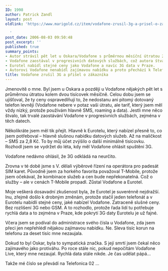 ```yaml
---
ID: 1998
author: Patrick Zandl
layout: post
oldlink: 'https://www.marigold.cz/item/vodafone-zrusil-3g-a-prisel-o-zakaznika

  '
post_date: 2006-08-03 09:50:48
post_excerpt: ''
published: true
summary_points:
- Autor strávil pět let u Oskara/Vodafone s průměrnou měsíční útratou 2000 Kč.
- Vodafone zaostával v progresivních datových službách, což autora štvalo.
- Eurotel nabídl stejné ceny jako Vodafone a navíc 3G data v Praze.
- Autorovi Vodafone nenabídl zajímavou nabídku a proto přechází k Telefonica 02.
title: Vodafone zrušil 3G a přišel o zákazníka
---
```


<p>Jmenovitě o mne. Byl jsem u Oskara a později u Vodafone nějakých pět let s průměrnou útratou kolem dvou tisícovek měsíčně. Celou dobu jsem se ujišťoval, že ty ceny ospravedlňují to, že nedostanu ani pitomý dotovaný telefon levněji (Vodafone nebere v potaz vaši útratu, ale tarif, který jsem měl vždy nízký, protože používám hlavně SMS, roaming a data). Jestli mne něco štvalo, tak trvalé zaostávání Vodafone v progresivních službách, zejména v těch datech.</p>

<p>Několikráte jsem měl tik přejít. Hlavně k Eurotelu, který nabízel přesně to, co jsem potřeboval – hlavně slušnou nabídku datových služeb. Až na maličkost – SMS za 2,8 Kč. To by můj účet zvýšilo o další minimálně tisícovku. Rozhodl jsem se vydržet do léta, kdy měl Vodafone ohlásit spuštění 3G. </p>

<p>Vodafone nedávno ohlásil, že 3G odkládá na neurčito. </p>

<p>Zrovna v té době jsme s V. dělali výběrové řízení na operátora pro padesát SIM karet. Původně jsem za horkého favorita považoval T-Mobile, protože jsem očekával, že kombinace služeb a cen bude nepřekonatelná. Což o služby – ale v cenách T-Mobile propadl. Zůstal Vodafone a Eurotel. </p>

<p>Moje veškerá dosavadní zkušenost byla, že Eurotel je suverénně nejdražší. Inu, zřejmě došlo k drobným změnám, protože stačil jeden telefonát a v Eurotelu nabídli stejné ceny, jaké nabízel Vodafone. Zatraceně slušné ceny. Bez rozlišení 3G nebo GSM. A to rozhodlo, protože řada lidí tu potřebuje rychlá data a to zejména v Praze, kde pokrytí 3G daty Eurotelu je už fajné. </p>

<p>Včera jsem se podíval do administrace svého čísla u Vodafone, zda jsem přeci jen nepřehlédl nějakou zajímavou nabídku. Ne. Sleva tisíc korun na telefonu za deset tisíc mne nezaujala. </p>

<p>Dokud to byl Oskar, byla to sympatická značka. S její smrtí jsem čekal něco zajímavého jako protiváhu. Po roce stále nic, pokud nepočítám Vodafone Live, který mne nezaujal. Rychlá data stále nikde. Je čas udělat pápá…  </p>

<p>Takže mé číslo se převádí na Telefonica 02 ...
</p>